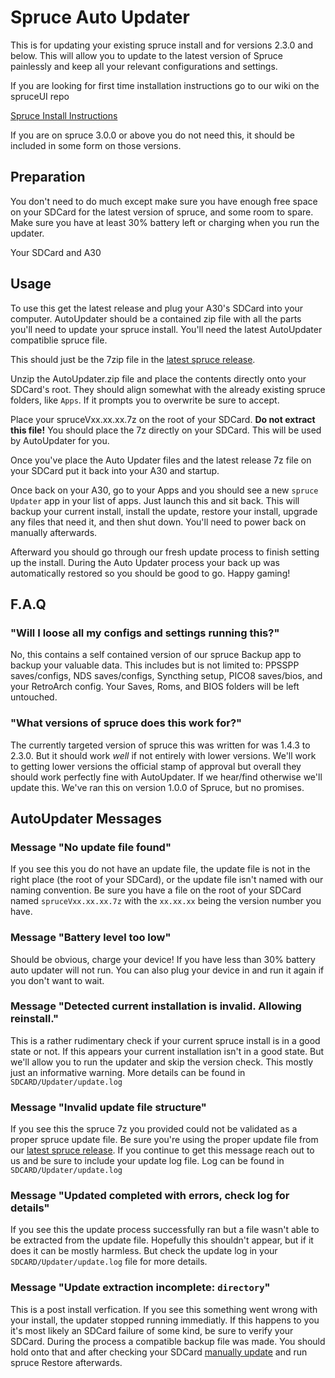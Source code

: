 # Spruce Auto Updater
This is for updating your existing spruce install and for versions 2.3.0 and below. This will allow you to update to the latest version of Spruce painlessly and keep all your relevant configurations and settings.

If you are looking for first time installation instructions go to our wiki on the spruceUI repo

[Spruce Install Instructions](https://github.com/spruceUI/spruceOS/wiki/Installation-Instructions)

If you are on spruce 3.0.0 or above you do not need this, it should be included in some form on those versions.

## Preparation

You don't need to do much except make sure you have enough free space on your SDCard for the latest version of spruce, and some room to spare. Make sure you have at least 30% battery left or charging when you run the updater.

Your SDCard and A30

## Usage
To use this get the latest release and plug your A30's SDCard into your computer. AutoUpdater should be a contained zip file with all the parts you'll need to update your spruce install. You'll need the latest AutoUpdater compatiblie spruce file.

This should just be the 7zip file in the [latest spruce release](https://github.com/spruceUI/spruceOS/releases).

Unzip the AutoUpdater.zip file and place the contents directly onto your SDCard's root. They should align somewhat with the already existing spruce folders, like `Apps`. If it prompts you to overwrite be sure to accept.

Place your spruceVxx.xx.xx.7z on the root of your SDCard. **Do not extract this file!** You should place the 7z directly on your SDCard. This will be used by AutoUpdater for you.

Once you've place the Auto Updater files and the latest release 7z file on your SDCard put it back into your A30 and startup.

Once back on your A30, go to your Apps and you should see a new `spruce Updater` app in your list of apps. Just launch this and sit back. This will backup your current install, install the update, restore your install, upgrade any files that need it, and then shut down. You'll need to power back on manually afterwards.

Afterward you should go through our fresh update process to finish setting up the install. During the Auto Updater process your back up was automatically restored so you should be good to go. Happy gaming!

## F.A.Q

### "Will I loose all my configs and settings running this?"
No, this contains a self contained version of our spruce Backup app to backup your valuable data. This includes but is not limited to: PPSSPP saves/configs, NDS saves/configs, Syncthing setup, PICO8 saves/bios, and your RetroArch config. Your Saves, Roms, and BIOS folders will be left untouched.

### "What versions of spruce does this work for?"
The currently targeted version of spruce this was written for was 1.4.3 to 2.3.0. But it should work _well_ if not entirely with lower versions. We'll work to getting lower versions the official stamp of approval but overall they should work perfectly fine with AutoUpdater. If we hear/find otherwise we'll update this. We've ran this on version 1.0.0 of Spruce, but no promises.

## AutoUpdater Messages

### Message "No update file found"
If you see this you do not have an update file, the update file is not in the right place (the root of your SDCard), or the update file isn't named with our naming convention. Be sure you have a file on the root of your SDCard named `spruceVxx.xx.xx.7z` with the `xx.xx.xx` being the version number you have.

### Message "Battery level too low"
Should be obvious, charge your device! If you have less than 30% battery auto updater will not run. You can also plug your device in and run it again if you don't want to wait.

### Message "Detected current installation is invalid. Allowing reinstall."
This is a rather rudimentary check if your current spruce install is in a good state or not. If this appears your current installation isn't in a good state. But we'll allow you to run the updater and skip the version check. This mostly just an informative warning. More details can be found in `SDCARD/Updater/update.log`

### Message "Invalid update file structure"
If you see this the spruce 7z you provided could not be validated as a proper spruce update file. Be sure you're using the proper update file from our [latest spruce release](https://github.com/spruceUI/spruceOS/releases). If you continue to get this message reach out to us and be sure to include your update log file. Log can be found in `SDCARD/Updater/update.log`

### Message "Updated completed with errors, check log for details"
If you see this the update process successfully ran but a file wasn't able to be extracted from the update file. Hopefully this shouldn't appear, but if it does it can be mostly harmless. But check the update log in your `SDCARD/Updater/update.log` file for more details. 

### Message "Update extraction incomplete: `directory`"
This is a post install verfication. If you see this something went wrong with your install, the updater stopped running immediatly. If this happens to you it's most likely an SDCard failure of some kind, be sure to verify your SDCard. During the process a compatible backup file was made. You should hold onto that and after checking your SDCard [manually update](https://github.com/spruceUI/spruceOS/wiki/Updating-to-the-Latest-Release#windows) and run spruce Restore afterwards.

